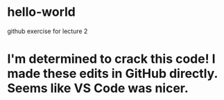 # hello-world
github exercise for lecture 2
# I'm determined to crack this code! I made these edits in GitHub directly. Seems like VS Code was nicer.

